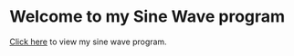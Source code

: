 # Welcome to my Sine Wave program

[Click here](https://sine-wave.herokuapp.com/) to view my sine wave program.